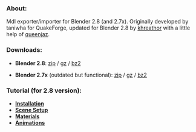 ### About: ###
Mdl exporter/importer for Blender 2.8 (and 2.7x).
Originally developed by taniwha for QuakeForge, updated for Blender 2.8 by [khreathor](https://twitter.com/khreathor) with a little help of [queenjaz](https://twitter.com/jazzmickle).

### Downloads: ###
- **Blender 2.8**: [zip](https://bitbucket.org/khreathor/mdl-for-blender/get/blender_2.8.zip) / [gz](https://bitbucket.org/khreathor/mdl-for-blender/get/blender_2.8.tar.gz) / [bz2](https://bitbucket.org/khreathor/mdl-for-blender/get/blender_2.8.tar.bz2)

- **Blender 2.7x** (outdated but functional): [zip](https://bitbucket.org/khreathor/mdl-for-blender/get/master.zip) / [gz](https://bitbucket.org/khreathor/mdl-for-blender/get/master.tar.gz) / [bz2](https://bitbucket.org/khreathor/mdl-for-blender/get/master.tar.bz2)

### Tutorial (for 2.8 version): ###
- **[Installation](https://bitbucket.org/khreathor/mdl-for-blender/wiki/Installation)**
- **[Scene Setup](https://bitbucket.org/khreathor/mdl-for-blender/wiki/Scene%20Setup)**
- **[Materials](https://bitbucket.org/khreathor/mdl-for-blender/wiki/Materials)**
- **[Animations](https://bitbucket.org/khreathor/mdl-for-blender/wiki/Animations)**